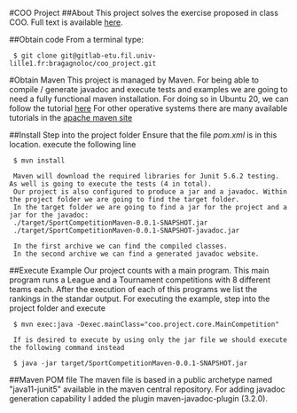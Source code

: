 #COO Project
##About
     This project solves the exercise proposed in class COO. 
     Full text is available [here](https://www.fil.univ-lille1.fr/~quinton/coo/projet/competitions.pdf).

##Obtain code
     From a terminal type: 

     $ git clone git@gitlab-etu.fil.univ-lille1.fr:bragagnoloc/coo_project.git

#Obtain Maven
     This project is managed by Maven.
     For being able to compile / generate javadoc and execute tests and examples we are going to need a fully functional maven installation.
     For doing so in Ubuntu 20, we can follow the tutorial [here](https://tecadmin.net/install-apache-maven-ubuntu-20-04/)
     For other operative systems there are many available tutorials in the [apache maven site](https://maven.apache.org/install.html)

##Install 
     Step into the project folder Ensure that the file *pom.xml* is in this location.
     execute the following line
     
     $ mvn install 
    
     Maven will download the required libraries for Junit 5.6.2 testing. As well is going to execute the tests (4 in total).
     Our project is also configured to produce a jar and a javadoc. Within the project folder we are going to find the target folder.
     In the target folder we are going to find a jar for the project and a jar for the javadoc: 
     ./target/SportCompetitionMaven-0.0.1-SNAPSHOT.jar
     ./target/SportCompetitionMaven-0.0.1-SNAPSHOT-javadoc.jar

     In the first archive we can find the compiled classes.
     In the second archive we can find a generated javadoc website.

##Execute Example 
     Our project counts with a main program. This main program runs a League and a Tournament competitions with 8 different teams each.
     After the execution of each of this programs we list the rankings in the standar output.
     For executing the example, step into the project folder and execute

     $ mvn exec:java -Dexec.mainClass="coo.project.core.MainCompetition"

     If is desired to execute by using only the jar file we should execute the following command instead

     $ java -jar target/SportCompetitionMaven-0.0.1-SNAPSHOT.jar


##Maven POM file 
   The  maven file is based in a public archetype named "java11-junit5" available in the maven central repository.
   For adding javadoc generation capability I added the plugin maven-javadoc-plugin (3.2.0). 
   

    

   